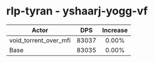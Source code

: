 # rlp-tyran - yshaarj-yogg-vf
| Actor | DPS | Increase |
|---|:---:|:---:|
|void_torrent_over_mfi|83037|0.00%|
|Base|83035|0.00%|
